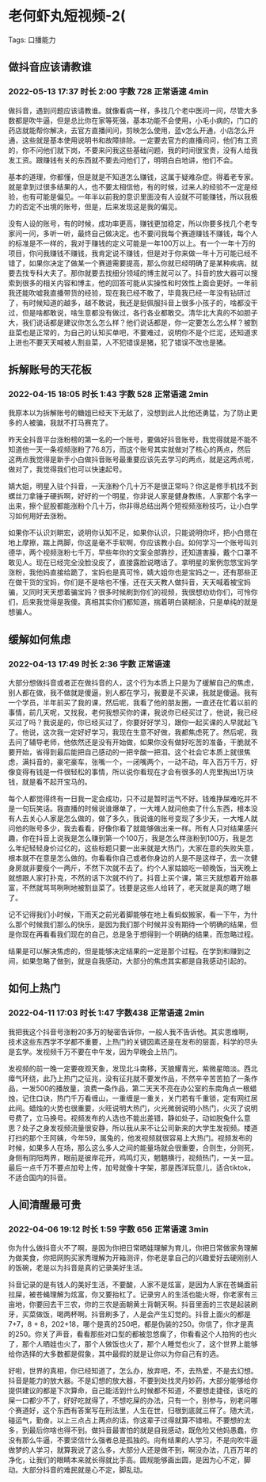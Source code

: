 # 老何虾丸短视频-2(

Tags: 口播能力

## 做抖音应该请教谁

### 2022-05-13 17:37 时长 2:00 字数 728 正常语速 4min

做抖音，遇到问题应该请教谁。就像看病一样，多找几个老中医问一问，尽管大多数都是吹牛逼，但是总比你在家等死强，基本功能不会使用，小毛小病的，门口的药店就能帮你解决，去官方直播间问，剪映怎么使用，蓝v怎么开通，小店怎么开通，这些就是基本使用说明书和故障排除。一定要去官方的直播间问，他们有工资的，你不问他们就下岗，不要来问我这些基础问题，我的时间很宝贵，没有人给我发工资。跟赚钱有关的东西就不要去问他们了，明明白白地讲，他们不会。

基本的道理，你都懂，但是就是不知道怎么赚钱，这属于疑难杂症。得着老专家。就是拿到过很多结果的人，也不要太相信他，有的时候，过来人的经验不一定是经验，也有可能是偏见。一年半以前我的意识里面没有人设就不可能赚钱，所以我极力的否定不出境的账号，但是，后来发现这是我的偏见。

没有人设的账号，有的时候，成功率更高，赚钱更加稳定，所以你要多找几个老专家问一问，多听一听，最终自己做决定。也不要问我每个赛道赚钱不赚钱，每个人的标准是不一样的，我对于赚钱的定义可能是一年100万以上。有一个一年十万的项目，你问我赚钱不赚钱，我肯定说不赚钱，但是对于你来做一年十万可能已经不错了，如果你决定了做某一个赛道需要提高，那么你就已经明确了是某种疾病，就要去找专科大夫了。那你就要去找细分领域的博主就可以了。抖音的放大器可以搜索到很多的相关内容和博主，他的回答可能从实操性和时效性上面会更好。一年前我还能吹嘘我直播带货的经验，现在我已经不敢了，毕竟我已经一年没有钻研过了，有时候知道的越多，越不敢说，我还是挺佩服抖音上很多小孩子的，啥都没干过，但是啥都敢说，啥生意都没有做过，各行各业都敢交。清华北大真的不如胆子大，我们说话都是建议你怎么怎么样？他们说话都是，你一定要怎么怎么样？被割韭菜也是正常的，为自己的认知买单吧，不要难过，说明你不是个烂泥，还知道求上进也不要天天喊被人割韭菜，人不犯错误是猪，犯了错误不改也是猪。

## 拆解账号的天花板

### 2022-04-15 18:05 时长 1:43 字数 528 正常语速 2min

我原本以为拆解账号的糖姐已经天下无敌了，没想到此人比他还勇猛，为了防止更多的人被骗，我就不打马赛克了。

昨天全抖音平台涨粉榜的第一名的一个账号，要做好抖音账号，我觉得就是不能不知道他一天一条视频涨粉了76.8万，而这个账号其实就做对了核心的两点，然后这两点我觉得是新手小白做抖音账号最重要应该先去学习的两点，就是这两点呢，做对了，我觉得我们也可以快速起号。

婧大姐，明星入驻个抖音，一天涨粉个几十万不是很正常吗？你这是修手机找不到螺丝刀拿锤子硬拆啊，好好的一个明星，你非说人家是健身教练，人家那个名字一出来，擦个屁股都能涨粉个几十万，你非得总结出两个短视频涨粉技巧，让小白学习如何用好去涨粉。

如果你不认识刘畊宏，说明你认知不足，如果你认识，只能说明你坏，把小白摁在地上摩擦，踹上两脚，你这是毫不手软啊，你应该教小白。如何学习一个账号叫刘德华，两个视频涨粉七千万，早些年你的文案全部靠抄，还知道害臊，戴个口罩不敢见人。现在已经完全没脸没皮了，直接露脸说瞎话了。拿明星的案例忽悠宝妈学涨粉，我他妈直接给跪了，宝妈也是真可怜，婧大姐你也是宝妈之一，还有那些正在做干货的宝妈，你们是不是啥也不懂，还在天天教人做抖音，天天喊着被宝妈骗，又同时天天想着骗宝妈？很多时候刷到你们的视频，我很想劝劝你们，可怜你们，后来我觉得是我傻。真相其实你们都知道，揣着明白装糊涂，只是单纯的就是想骗人。

## 缓解如何焦虑

### 2022-04-13 17:49 时长 2:36 字数 正常语速

大部分想做抖音或者正在做抖音的人，这个行为本质上只是为了缓解自己的焦虑，别人都在做，我不做就是傻逼，别人都在学习，我要是不买课，我就是傻逼。我有一个学员，半年前买了我的课，然后呢，我看了他的朋友圈，一直还在忙着以前的事情，前几天呢，又找我，老何我想买你的课，我说你已经买过了，他说，我已经买过了吗？我说是的，你已经买过了，你要好好学习，跟你一起买课的人早就起飞了。他说，这次我一定好好学习，我现在生意不好做，我都焦虑死了。然后呢，我去问了辅导老师，他依然还是没有开始做，如果你没有做好吃苦的准备，干脆就不要开始，省得到最后能把自己感动的一把辛酸一把泪。这个社会它本质上就很焦虑，满抖音的，豪宅豪车，张嘴一个，一闭嘴两个，一动不动，年入百万千万，好像变得有钱是一件很轻松的事情，所以说你看现在才会有很多的人兜里掏出1万块钱，就是看不起开宝马的。

每个人都觉得终有一日我一定会成功，只不过是暂时运气不好。钱难挣屎难吃并不是一句玩笑话。我直播的时候说谁爆单了，一大堆人就问他卖了什么东西，根本没有人去关心人家是怎么做的，做了多久，我说谁的账号变现了多少天，一大堆人就问他的账号多少，我去看看，好像你看了就能够做出来一样。所有人只对结果感兴趣，你在抖音上说我是怎么赚到第一个100万，我是怎么样涨粉到100万，我是怎么年纪轻轻身价过亿的，这些标题只要一出来就是大热门，大家在意的失败失意，根本就不在意是怎么做的。你看看你自己或者你身边的人是不是这样子，去一次健身房就非要瘦个一两斤，不然下次就不去了。约个人家姑娘吃一顿晚饭，当天晚上就想跟人家打扑克，不然的话下次就不约了。抖音上买个课，第三天就想着开始暴富，不然就骂骂咧咧地被割韭菜了。钱要是这些人给转了，老天就是真的瞎了眼了。

记不记得我们小时候，下雨天之前光着脚能够在地上看蚂蚁搬家，看一下午，为什么那个时候我们那么的快乐，是因为我们那个时候并没有期待一个明确的结果，但是你现在再看看我们现在的自己，总是急于想得到一个明确的结果，而忽略过程。

结果是可以解决焦虑的，但是能够决定结果的一定是那个过程。在学到和赚到之间，如果忽略了做到，就是自我感动，大部分的焦虑其实都是自我感动引起的。

## 如何上热门

### 2022-04-11 17:03 时长 1:47 字数438 正常语速 2min

我把我这个抖音号涨粉20多万的秘密告诉你，一般人我不告诉他。其实思维啊，技术这些东西学不学都不重要，上热门的关键因素还是在发布的层面，科学的尽头是玄学。发视频千万不要在中午发，因为早晚会上热门。

发视频的前一晚一定要夜观天象，发现北斗南移，天狼耀青光，紫微星暗淡。西北瘴气环绕，此乃上热门之征兆，没有征兆就不要发作品，不然辛辛苦苦拍了一条作品，一发500的播放量，浪费一条作品，第二天天不亮在办公室的东南角点一根蜡烛，记住口诀，热门千万看缠山，一重缠是一重关，关门若有千重锁，定有网红居此间。蜡烛的火势也很重要，火旺说明大热门，火光微弱说明小热门，火灭了说明号费了，立马换号。视频发布的人选也不能出差错，静如处子，动如脱兔什么意思？处子之身发视频流量很安静，所以我从来不让公司新来的大学生发视频。楼道打扫的那个王阿姨，今年59，属兔的，他发视频就很容易上大热门。视频发布的时候，如果多人在场，那么这么多人之间的能量场就会很重要，合则生，分则死，身侧有阴阳两界，眼前是彼岸花开，鸡鸣灯灭，魍魉横行，视频热门，一关一显。最后一点千万不要点加号上传，加号就像十字架，那是西洋玩意儿，适合tiktok，不适合国内的抖音。

## 人间清醒最可贵

### 2022-04-06 19:12 时长 1:59 字数 656 正常语速 3min

你为什么做抖音火不了啊，是因为你把日常晒娃理解为育儿，你把日常做家务理解为做美食，你把网购买家秀理解为开箱测评，你老是拿自己的兴趣爱好去硬刚别人的饭碗，老是以为抖音是真的记录美好生活。

抖音记录的是有钱人的美好生活，不要酸，人家不是炫富，是因为人家在苍蝇面前拉屎，被苍蝇理解为炫富，你又要抬杠了。记录穷人的生活也能火呀，你老家有三亩地，你要回去干三农，你的三农是面朝黄土背朝天啊。抖音里面的三农是起装刷牙，买菜做饭，喝两杯啊。抖音刷多了，人是会产生幻觉的。抖音上面火的都是7+7，8 + 8，202+18，哪个是真的250吧，都是伪装的250。你信了，你才是真的250。你关了声音，看看那些对口型的都被忽悠瘸了，你看看这个人拍狗的也火了，那个人晒娃也火了，那个人做饭也火了，那个人睡觉也火了，这个世界上能够给你选择的大多数都是假象，其中最假的就是让你以为你自己有的选。

好啦，世界的真相，你已经知道了，怎么办，放弃吧，不，去热爱，不是去幻想。抖音是能力的放大器。不是幻想的放大器，不要到处找灵丹妙药，大部分能够给你提供建议的都是下次算命，自己能活到什么时候都不知道，不要想走捷径，该吃的屎一口都少不了，好好吃就得了，不想吃屎的办法，只有一个，别参与，别老问哪个赛道好，这个东西有答案写在刑法里，人生在世，归根到底就三样了。随大流，碰运气，勤奋。以上三点占上两点的话，你这辈子过得就算不错啦。不要想的太多，到最后你啥也得不到。做抖音最害怕的就是自我感动，既危险又他妈愚蠢，你没有那么牛逼，不要坚信什么强者总是孤独的。向有结果的人学习，不是向吹牛逼做梦的人学习，就算我说了这么多，大部分人还是做不到，啊没办法，几百万年的净化，让我们的眼睛本来就长得就比手高。圆规能够画出圆，是因为心不定，脚动。大部分抖音的难民就是心不定，脚乱动。